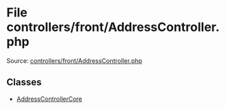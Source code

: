 File controllers/front/AddressController.php
=========

Source: [controllers/front/AddressController.php](https://github.com/PrestaShop/PrestaShop/blob/1.5.4.0/controllers/front/AddressController.php)


Classes
-------

* [AddressControllerCore](class.AddressControllerCore.md)

